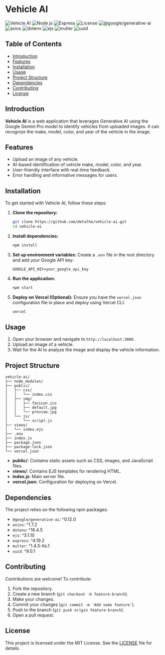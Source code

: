 # Vehicle AI

![Vehicle AI](https://img.shields.io/badge/Vehicle%20AI-v1.0.0-blue)
![Node.js](https://img.shields.io/badge/Node.js-20.14.0-brightgreen)
![Express](https://img.shields.io/badge/Express-4.19.2-orange)
![License](https://img.shields.io/badge/license-MIT-green)
![@google/generative-ai](https://img.shields.io/badge/%40google%2Fgenerative--ai-%5E0.12.0-blue)
![axios](https://img.shields.io/badge/axios-%5E1.7.2-blue)
![dotenv](https://img.shields.io/badge/dotenv-%5E16.4.5-blue)
![ejs](https://img.shields.io/badge/ejs-%5E3.1.10-blue)
![multer](https://img.shields.io/badge/multer-%5E1.4.5--lts.1-blue)
![uuid](https://img.shields.io/badge/uuid-%5E9.0.1-blue)

## Table of Contents

- [Introduction](#introduction)
- [Features](#features)
- [Installation](#installation)
- [Usage](#usage)
- [Project Structure](#project-structure)
- [Dependencies](#dependencies)
- [Contributing](#contributing)
- [License](#license)

## Introduction

**Vehicle AI** is a web application that leverages Generative AI using the Google Gemini Pro model to identify vehicles from uploaded images. It can recognize the make, model, color, and year of the vehicle in the image.

## Features

- Upload an image of any vehicle.
- AI-based identification of vehicle make, model, color, and year.
- User-friendly interface with real-time feedback.
- Error handling and informative messages for users.

## Installation

To get started with Vehicle AI, follow these steps:

1. **Clone the repository:**
    ```bash
    git clone https://github.com/detalhe/vehicle-ai.git
    cd vehicle-ai
    ```

2. **Install dependencies:**
    ```bash
    npm install
    ```

3. **Set up environment variables:**
    Create a `.env` file in the root directory and add your Google API key:
    ```env
    GOOGLE_API_KEY=your_google_api_key
    ```

4. **Run the application:**
    ```bash
    npm start
    ```

5. **Deploy on Vercel (Optional):**
    Ensure you have the `vercel.json` configuration file in place and deploy using Vercel CLI:
    ```bash
    vercel
    ```

## Usage

1. Open your browser and navigate to `http://localhost:3000`.
2. Upload an image of a vehicle.
3. Wait for the AI to analyze the image and display the vehicle information.

## Project Structure

```plaintext
vehicle-ai/
├── node_modules/
├── public/
│   ├── css/
│   │   └── index.css
│   ├── img/
│   │   ├── favicon.ico
│   │   ├── default.jpg
│   │   └── preview.jpg
│   └── js/
│       └── script.js
├── views/
│   └── index.ejs
├── .env
├── index.js
├── package.json
├── package-lock.json
└── vercel.json
```

- **public/**: Contains static assets such as CSS, images, and JavaScript files.
- **views/**: Contains EJS templates for rendering HTML.
- **index.js**: Main server file.
- **vercel.json**: Configuration for deploying on Vercel.

## Dependencies

The project relies on the following npm packages:

- `@google/generative-ai`: ^0.12.0
- `axios`: ^1.7.2
- `dotenv`: ^16.4.5
- `ejs`: ^3.1.10
- `express`: ^4.19.2
- `multer`: ^1.4.5-lts.1
- `uuid`: ^9.0.1

## Contributing

Contributions are welcome! To contribute:

1. Fork the repository.
2. Create a new branch (`git checkout -b feature-branch`).
3. Make your changes.
4. Commit your changes (`git commit -m 'Add some feature'`).
5. Push to the branch (`git push origin feature-branch`).
6. Open a pull request.

## License

This project is licensed under the MIT License. See the [LICENSE](LICENSE) file for details.
